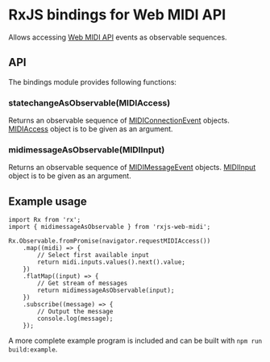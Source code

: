 # RxJS bindings for Web MIDI API

Allows accessing [Web MIDI API](https://webaudio.github.io/web-midi-api/) events as observable sequences.

## API

The bindings module provides following functions:

### statechangeAsObservable(MIDIAccess)

Returns an observable sequence of [MIDIConnectionEvent](https://webaudio.github.io/web-midi-api/#MIDIConnectionEvent) objects. [MIDIAccess](https://webaudio.github.io/web-midi-api/#MIDIAccess) object is to be given as an argument.

### midimessageAsObservable(MIDIInput)

Returns an observable sequence of [MIDIMessageEvent](https://webaudio.github.io/web-midi-api/#MIDIMessageEvent) objects. [MIDIInput](https://webaudio.github.io/web-midi-api/#MIDIInput) object is to be given as an argument.

## Example usage

```
import Rx from 'rx';
import { midimessageAsObservable } from 'rxjs-web-midi';

Rx.Observable.fromPromise(navigator.requestMIDIAccess())
    .map((midi) => {
        // Select first available input
        return midi.inputs.values().next().value;
    })
    .flatMap((input) => {
        // Get stream of messages
        return midimessageAsObservable(input);
    })
    .subscribe((message) => {
        // Output the message
        console.log(message);
    });
```

A more complete example program is included and can be built with `npm run build:example`.
